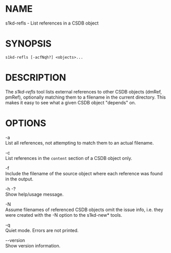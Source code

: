 NAME
====

s1kd-refls - List references in a CSDB object

SYNOPSIS
========

    s1kd-refls [-acfNqh?] <objects>...

DESCRIPTION
===========

The *s1kd-refls* tool lists external references to other CSDB objects (dmRef, pmRef), optionally matching them to a filename in the current directory. This makes it easy to see what a given CSDB object "depends" on.

OPTIONS
=======

-a  
List all references, not attempting to match them to an actual filename.

-c  
List references in the `content` section of a CSDB object only.

-f  
Include the filename of the source object where each reference was found in the output.

-h -?  
Show help/usage message.

-N  
Assume filenames of referenced CSDB objects omit the issue info, i.e. they were created with the -N option to the s1kd-new\* tools.

-q  
Quiet mode. Errors are not printed.

--version  
Show version information.
